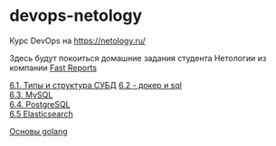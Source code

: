 # devops-netology
Курс DevOps на https://netology.ru/  

Здесь будут покоиться домашние задания студента Нетологии из компании [Fast Reports](https://www.fast-report.com)

[6.1. Типы и структура СУБД](db_basics.md)
[6.2 - докер и sql](docker_psql.md)  
[6.3. MySQL](docker_mysql.md)  
[6.4. PostgreSQL](docker_pgqsl_next.md)  
[6.5 Elasticsearch](elastic.md)

[Основы golang](golalng_homeworks.md)   

